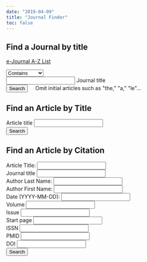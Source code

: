 ```yaml
---
date: "2019-04-09"
title: "Journal Finder"
toc: false
---
```



## Find a Journal by title


[e-Journal A-Z List](https://sherlock.whitman.edu/primo_library/libweb/action/dlSearch.do?institution=WHITC&amp;vid=WHITC_NEW&amp;query=facet_atoz%2cexact%2cA&amp;indx=1&amp;bulkSize=30&amp;dym=false&amp;loc=local%2cscope%3a%28AZWHITC%29&amp;fn=goAlmaAz&amp;sortField=stitle&amp;almaAzSearch=true&amp;azSearch=true&amp;selectedAzAlmaLetter=A)


<form id="primoJournalsForm" name="primoJournalsForm" method="get" target="_self" action="" enctype="application/x-www-form-urlencoded; charset=utf-8" onsubmit="return false;searchPrimoJournals();" class="row">
<div class="input-field col l2">
<select class="titleselect" id="jsearchtype">
<option value="contains">Contains</option>
<option value="exact">Exact phrase</option>
<option value="begins_with">Begins with</option>
</select></div>
<div class="input-field col l10">

<input id="primoQueryTemp_j" name="vl(freeText0)" type="text" value="" placeholder=" ">
<label for="PrimoQueryTemp_j">Journal title</label>

</div>
<button id="jformbutton" class="btn" type="botton" value="Search" onclick="searchPrimoJournals()">Search</button>
<label style="margin-left:1rem">Omit initial articles such as "the," "a," "le"... </label>
</form>


## Find an Article by Title

<form id="primoArticlesForm" name="primoArticles" method="get" target="_self" action="//sherlock.whitman.edu/primo_library/libweb/action/dlSearch.do?" enctype="application/x-www-form-urlencoded; charset=utf-8" onsubmit="searchPrimoArticles()" class="row">
<div class="input-field col l12">
<label for="qtemp">Article title</label>
<input type="hidden" value="WHITC" name="institution">
<input type="hidden" value="WHITC_NEW" name="vid">
<input type="hidden" value="spec_coll" name="tab">
<input type="hidden" name="search_scope" value="primo">
<input type="hidden" name="mode" value="Basic">
<input type="hidden" name="onCampus" value="true">
<input type="hidden" name="displayMode" value="full">
<input type="hidden" name="highlight" value="true">
<input type="hidden" name="query" id="primoQuery">
<input name="qtemp" id="primoQueryTemp1" type="text" value="" placeholder=" ">
<input type="hidden" name="displayField" value="all">
<input type="hidden" name="bulkSize" value="20"></div>
<button id="aformbutton" class="btn" style="clear:both" type="submit" value="Search" onclick="searchPrimoArticles()">Search</button>
</form>


## Find an Article by Citation


<form enctype="application/x-www-form-urlencoded; charset=utf-8" target="_blank" id="citationLinkerForm1" method="get" action="//sherlock.whitman.edu/primo-explore/openurl" class="row">
<input type="hidden" value="Z39.88-2004" id="ctx_ver" name="ctx_ver">
<input type="hidden" value="WHITC_NEW" id="vid" name="vid">
<input type="hidden" value="WHITC" id="institution" name="institution">
<input type="hidden" value="article" id="rft.genre" name="rft.genre">
<input type="hidden" value="info:ofi/enc:UTF-8" id="ctx_enc" name="ctx_enc">
<input type="hidden" value="Z39.88-2004" id="url_ver" name="url_ver">
<input type="hidden" value="infofi/fmt:kev:mtx:ctx" id="url_ctx_fmt" name="url_ctx_fmt">
<input type="hidden" value="info:sid/primo.exlibrisgroup.com:primo4-article-cLinker" id="rfr_id" name="rfr_id">
<input type="hidden" value="info:ofi/fmt:kev:mtx:article" id="rft_val_fmt" name="rft_val_fmt">
<input type="hidden" value="true" id="isCitationLinker" name="isCitationLinker">
<div class="input-field col l12">
<label for="rft.atitle">Article Title:</label>
<input type="text" id="rft.atitle" value="" placeholder=" " name="rft.atitle"></div>
<div class="input-field col l12">
<label for="rft.jtitle">Journal title</label>
<input name="rft.jtitle" type="text" value="" placeholder=" "></div>
<div class="input-field col l6">
<label for="rft.aulast">Author Last Name:</label>
<input type="text" id="rft.aulast" value="" name="rft.aulast" placeholder=" "></div>
<div class="input-field col l6">
<label for="rft.aulast">Author First Name:</label>
<input type="text" id="rft.aufirst" value="" name="rft.aulast" placeholder=" "></div>
<div class="input-field col l4">
<label for="rft.date">Date (YYYY-MM-DD):</label>
<input id="rft.date" type="text" class="datepicker" value="" name="rft.date" placeholder=" "></div>
<div class="input-field col l4">
<label for="rft.volume">Volume</label>
<input class="inputfloatinline" name="rft.volume" value="" type="text" placeholder=" "></div>
<div class="input-field col l4">
<label for="rft.issue">Issue</label>
<input id="issue" class="inputfloatinline" name="rft.issue" value="" type="text" placeholder=" "></div>
<div class="input-field col l4">
<label for="rft.spage">Start page</label>
<input id="page" class="inputfloatinline" name="rft.spage" value="" type="text" placeholder=" "></div>
<div class="input-field col l4">
<label for="rft.issn">ISSN</label>
<input name="rft.issn" value="" type="text" placeholder=" "></div>
<div class="input-field col l4">
<label for="rft.pmid">PMID</label>
<input type="text" name="rft.pmid" size="20" value="" placeholder=" "></div>
<div class="input-field col l4">
<label for="doi_value">DOI</label>
<input type="text" name="rft.doi" size="20" value="" placeholder=" "></div>
<button class="btn" id="sfxbutton" type="submit" value="Search">Search</button>

</form>

<script type="text/javascript">
  $(document).ready(function() {
    $('select').material_select();
	  $('.datepicker').pickadate({
  	  selectMonths: true, // Creates a dropdown to control month
  	  selectYears: 500, // Creates a dropdown of 15 years to control year
	  format: 'yyyy-mm-dd'
  	});
  });
		/* identify journal search type from select box and construct deep link for title search */
		function searchPrimoJournals() {
			var jsearchtype = document.getElementById('jsearchtype');
			var jsearchtypeSelection = jsearchtype.options[jsearchtype.selectedIndex].value;
			var searchquery = "title," + jsearchtypeSelection + "," + document.getElementById("primoQueryTemp_j").value.replace(/[,]/g," ");
			/* if type is begins-with, sort results by title */
			if (jsearchtypeSelection === 'begins_with') {
				jsortFields =  "title";
			} else {
				jsortFields = "rank";
			}
			//window.location="https://sherlock.whitman.edu/primo_library/libweb/action/search.do?ct=facet&rfnGrpCounter=2&fn=search&indx=1&dscnt=0&vl(1UIStartWith0)=contains&mode=Basic&vid=WHITC_NEW&highlight=true&institution=WHITC&tab=default_tab&sortField="+jsortFields+"&rfnGrpCounter=1&query=facet_pfilter,exact,journals&query=facet_pfilter,exact,Newspapers&query="+searchquery+"&displayMode=full&onCampus=true&ct=search&bulkSize=20&srt="+jsortFields+"&displayField=all&vl(freeText0)="+document.getElementById("primoQueryTemp_j").value.replace(/[,]/g," ")+"&fctIncV=newspapers&mulIncFctN=facet_rtype&rfnIncGrp=2&fctIncV=journals&mulIncFctN=facet_rtype&rfnIncGrp=2"
window.location="https://sherlock.whitman.edu/primo-explore/search?query="+searchquery+"&tab=default_tab&search_scope=whitman_lib&sortby=rank&vid=WHITC_NEW&facet=rtype,include,journals&lang=en_US&offset=0"
		}
		function searchPrimoArticles() {
			document.getElementById("primoQuery").value = "title,contains," + document.getElementById("primoQueryTemp1").value.replace(/[,]/g," ");
			document.forms["primoArticles"].submit();
		}
</script>